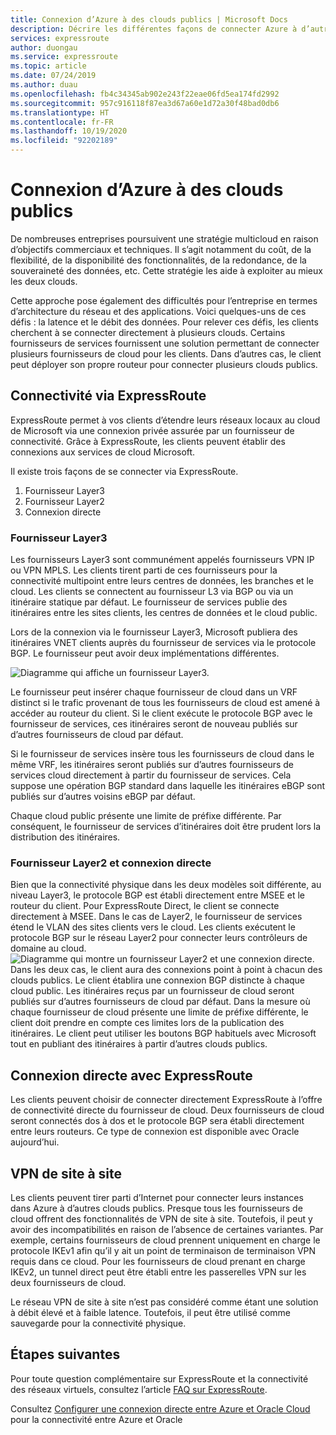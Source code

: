 ```yaml
---
title: Connexion d’Azure à des clouds publics | Microsoft Docs
description: Décrire les différentes façons de connecter Azure à d’autres clouds publics
services: expressroute
author: duongau
ms.service: expressroute
ms.topic: article
ms.date: 07/24/2019
ms.author: duau
ms.openlocfilehash: fb4c34345ab902e243f22eae06fd5ea174fd2992
ms.sourcegitcommit: 957c916118f87ea3d67a60e1d72a30f48bad0db6
ms.translationtype: HT
ms.contentlocale: fr-FR
ms.lasthandoff: 10/19/2020
ms.locfileid: "92202189"
---
```

# <a name="connecting-azure-with-public-clouds"></a>Connexion d’Azure à des clouds publics

De nombreuses entreprises poursuivent une stratégie multicloud en raison d’objectifs commerciaux et techniques. Il s’agit notamment du coût, de la flexibilité, de la disponibilité des fonctionnalités, de la redondance, de la souveraineté des données, etc. Cette stratégie les aide à exploiter au mieux les deux clouds. 

Cette approche pose également des difficultés pour l’entreprise en termes d’architecture du réseau et des applications. Voici quelques-uns de ces défis : la latence et le débit des données. Pour relever ces défis, les clients cherchent à se connecter directement à plusieurs clouds. Certains fournisseurs de services fournissent une solution permettant de connecter plusieurs fournisseurs de cloud pour les clients. Dans d’autres cas, le client peut déployer son propre routeur pour connecter plusieurs clouds publics.
## <a name="connectivity-via-expressroute"></a>Connectivité via ExpressRoute
ExpressRoute permet à vos clients d’étendre leurs réseaux locaux au cloud de Microsoft via une connexion privée assurée par un fournisseur de connectivité. Grâce à ExpressRoute, les clients peuvent établir des connexions aux services de cloud Microsoft.

Il existe trois façons de se connecter via ExpressRoute.

1. Fournisseur Layer3
2. Fournisseur Layer2
3. Connexion directe

### <a name="layer3-provider"></a>Fournisseur Layer3

Les fournisseurs Layer3 sont communément appelés fournisseurs VPN IP ou VPN MPLS. Les clients tirent parti de ces fournisseurs pour la connectivité multipoint entre leurs centres de données, les branches et le cloud. Les clients se connectent au fournisseur L3 via BGP ou via un itinéraire statique par défaut. Le fournisseur de services publie des itinéraires entre les sites clients, les centres de données et le cloud public. 
 
Lors de la connexion via le fournisseur Layer3, Microsoft publiera des itinéraires VNET clients auprès du fournisseur de services via le protocole BGP. Le fournisseur peut avoir deux implémentations différentes.

![Diagramme qui affiche un fournisseur Layer3.](media/expressroute-connect-azure-to-public-cloud/azure-to-public-clouds-l3.png)

Le fournisseur peut insérer chaque fournisseur de cloud dans un VRF distinct si le trafic provenant de tous les fournisseurs de cloud est amené à accéder au routeur du client. Si le client exécute le protocole BGP avec le fournisseur de services, ces itinéraires seront de nouveau publiés sur d’autres fournisseurs de cloud par défaut. 

Si le fournisseur de services insère tous les fournisseurs de cloud dans le même VRF, les itinéraires seront publiés sur d’autres fournisseurs de services cloud directement à partir du fournisseur de services. Cela suppose une opération BGP standard dans laquelle les itinéraires eBGP sont publiés sur d’autres voisins eBGP par défaut.

Chaque cloud public présente une limite de préfixe différente. Par conséquent, le fournisseur de services d’itinéraires doit être prudent lors la distribution des itinéraires.

### <a name="layer2-provider-and-direct-connection"></a>Fournisseur Layer2 et connexion directe

Bien que la connectivité physique dans les deux modèles soit différente, au niveau Layer3, le protocole BGP est établi directement entre MSEE et le routeur du client. Pour ExpressRoute Direct, le client se connecte directement à MSEE. Dans le cas de Layer2, le fournisseur de services étend le VLAN des sites clients vers le cloud. Les clients exécutent le protocole BGP sur le réseau Layer2 pour connecter leurs contrôleurs de domaine au cloud.
![Diagramme qui montre un fournisseur Layer2 et une connexion directe.](media/expressroute-connect-azure-to-public-cloud/azure-to-public-clouds-l2.png)
Dans les deux cas, le client aura des connexions point à point à chacun des clouds publics. Le client établira une connexion BGP distincte à chaque cloud public. Les itinéraires reçus par un fournisseur de cloud seront publiés sur d’autres fournisseurs de cloud par défaut. Dans la mesure où chaque fournisseur de cloud présente une limite de préfixe différente, le client doit prendre en compte ces limites lors de la publication des itinéraires. Le client peut utiliser les boutons BGP habituels avec Microsoft tout en publiant des itinéraires à partir d’autres clouds publics.

## <a name="direct-connection-with-expressroute"></a>Connexion directe avec ExpressRoute

Les clients peuvent choisir de connecter directement ExpressRoute à l’offre de connectivité directe du fournisseur de cloud. Deux fournisseurs de cloud seront connectés dos à dos et le protocole BGP sera établi directement entre leurs routeurs. Ce type de connexion est disponible avec Oracle aujourd’hui.

## <a name="site-to-site-vpn"></a>VPN de site à site

Les clients peuvent tirer parti d’Internet pour connecter leurs instances dans Azure à d’autres clouds publics. Presque tous les fournisseurs de cloud offrent des fonctionnalités de VPN de site à site. Toutefois, il peut y avoir des incompatibilités en raison de l’absence de certaines variantes. Par exemple, certains fournisseurs de cloud prennent uniquement en charge le protocole IKEv1 afin qu’il y ait un point de terminaison de terminaison VPN requis dans ce cloud. Pour les fournisseurs de cloud prenant en charge IKEv2, un tunnel direct peut être établi entre les passerelles VPN sur les deux fournisseurs de cloud.

Le réseau VPN de site à site n’est pas considéré comme étant une solution à débit élevé et à faible latence. Toutefois, il peut être utilisé comme sauvegarde pour la connectivité physique.

## <a name="next-steps"></a>Étapes suivantes
Pour toute question complémentaire sur ExpressRoute et la connectivité des réseaux virtuels, consultez l’article [FAQ sur ExpressRoute][ER-FAQ].

Consultez [Configurer une connexion directe entre Azure et Oracle Cloud][ER-OCI] pour la connectivité entre Azure et Oracle

<!--Link References-->
[ER-FAQ]: ./expressroute-faqs.md
[ER-OCI]: ../virtual-machines/workloads/oracle/configure-azure-oci-networking.md